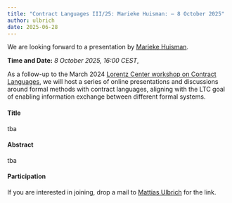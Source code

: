 ```yaml
---
title: "Contract Languages III/25: Marieke Huisman: – 8 October 2025"
author: ulbrich
date: 2025-06-28
---
```


We are looking forward to a presentation by
[Marieke Huisman](https://mariekehuisman.personalweb.utwente.nl/).

**Time and Date:** *8 October 2025, 16:00 CEST*,

<!--more-->

As a follow-up to the March 2024 [Lorentz Center workshop on Contract
Languages](https://www.lorentzcenter.nl/contract-languages.html), we
will host a series of online presentations and discussions around
formal methods with contract languages, aligning with the LTC goal of
enabling information exchange between different formal systems.

#### Title

tba

#### Abstract

tba

#### Participation

If you are interested in joining, drop a mail to [Mattias
Ulbrich](mailto:ulbrich@kit.edu) for the link.
